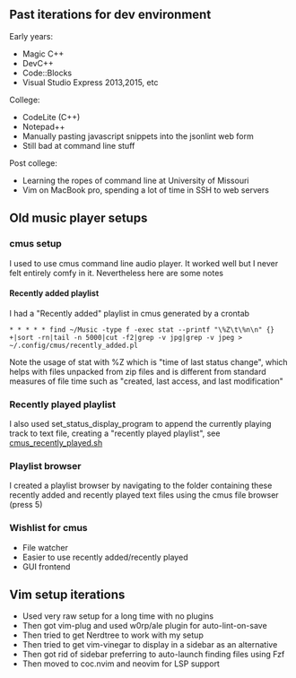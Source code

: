 ## Past iterations for dev environment

Early years:

- Magic C++
- DevC++
- Code::Blocks
- Visual Studio Express 2013,2015, etc

College:

- CodeLite (C++)
- Notepad++
- Manually pasting javascript snippets into the jsonlint web form
- Still bad at command line stuff

Post college:

- Learning the ropes of command line at University of Missouri
- Vim on MacBook pro, spending a lot of time in SSH to web servers

## Old music player setups

### cmus setup

I used to use cmus command line audio player. It worked well but I never felt
entirely comfy in it. Nevertheless here are some notes

#### Recently added playlist

I had a "Recently added" playlist in cmus generated by a crontab

```
* * * * * find ~/Music -type f -exec stat --printf "\%Z\t\%n\n" {} +|sort -rn|tail -n 5000|cut -f2|grep -v jpg|grep -v jpeg > ~/.config/cmus/recently_added.pl
```

Note the usage of stat with %Z which is "time of last status change", which
helps with files unpacked from zip files and is different from standard
measures of file time such as "created, last access, and last modification"

### Recently played playlist

I also used set_status_display_program to append the currently playing track to
text file, creating a "recently played playlist", see
[cmus_recently_played.sh](https://github.com/cmdcolin/dotfiles/blob/master/cmus_recently_played.sh)

### Playlist browser

I created a playlist browser by navigating to the folder containing these
recently added and recently played text files using the cmus file browser
(press 5)

### Wishlist for cmus

- File watcher
- Easier to use recently added/recently played
- GUI frontend

## Vim setup iterations

- Used very raw setup for a long time with no plugins
- Then got vim-plug and used w0rp/ale plugin for auto-lint-on-save
- Then tried to get Nerdtree to work with my setup
- Then tried to get vim-vinegar to display in a sidebar as an alternative
- Then got rid of sidebar preferring to auto-launch finding files using Fzf
- Then moved to coc.nvim and neovim for LSP support
